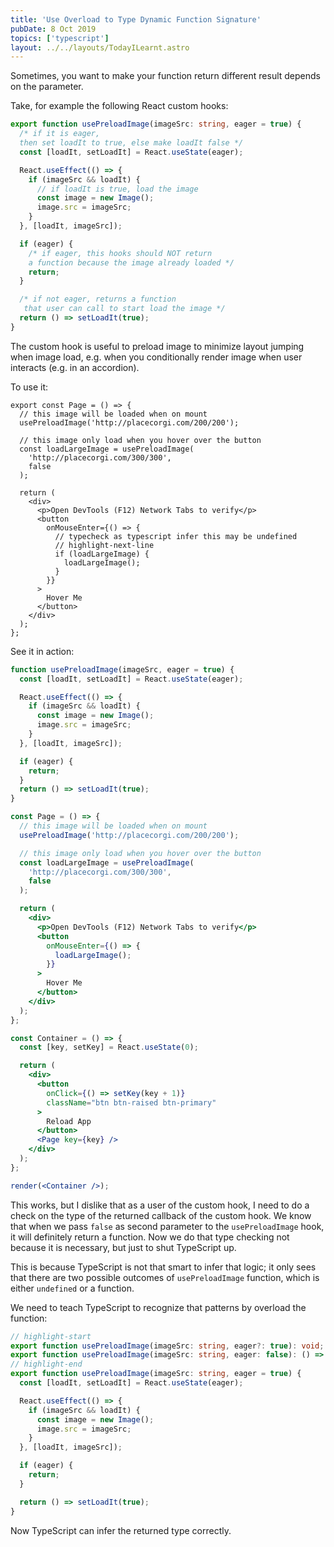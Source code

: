 ```yaml
---
title: 'Use Overload to Type Dynamic Function Signature'
pubDate: 8 Oct 2019
topics: ['typescript']
layout: ../../layouts/TodayILearnt.astro
---
```


Sometimes, you want to make your function return different result depends on the parameter.

Take, for example the following React custom hooks:

```ts
export function usePreloadImage(imageSrc: string, eager = true) {
  /* if it is eager,
  then set loadIt to true, else make loadIt false */
  const [loadIt, setLoadIt] = React.useState(eager);

  React.useEffect(() => {
    if (imageSrc && loadIt) {
      // if loadIt is true, load the image
      const image = new Image();
      image.src = imageSrc;
    }
  }, [loadIt, imageSrc]);

  if (eager) {
    /* if eager, this hooks should NOT return
    a function because the image already loaded */
    return;
  }

  /* if not eager, returns a function
   that user can call to start load the image */
  return () => setLoadIt(true);
}
```

<aside>

The custom hook is useful to preload image to minimize layout jumping when image load, e.g. when you conditionally render image when user interacts (e.g. in an accordion).

</aside>

To use it:

```tsx
export const Page = () => {
  // this image will be loaded when on mount
  usePreloadImage('http://placecorgi.com/200/200');

  // this image only load when you hover over the button
  const loadLargeImage = usePreloadImage(
    'http://placecorgi.com/300/300',
    false
  );

  return (
    <div>
      <p>Open DevTools (F12) Network Tabs to verify</p>
      <button
        onMouseEnter={() => {
          // typecheck as typescript infer this may be undefined
          // highlight-next-line
          if (loadLargeImage) {
            loadLargeImage();
          }
        }}
      >
        Hover Me
      </button>
    </div>
  );
};
```

See it in action:

```jsx noInline live previewOnly
function usePreloadImage(imageSrc, eager = true) {
  const [loadIt, setLoadIt] = React.useState(eager);

  React.useEffect(() => {
    if (imageSrc && loadIt) {
      const image = new Image();
      image.src = imageSrc;
    }
  }, [loadIt, imageSrc]);

  if (eager) {
    return;
  }
  return () => setLoadIt(true);
}

const Page = () => {
  // this image will be loaded when on mount
  usePreloadImage('http://placecorgi.com/200/200');

  // this image only load when you hover over the button
  const loadLargeImage = usePreloadImage(
    'http://placecorgi.com/300/300',
    false
  );

  return (
    <div>
      <p>Open DevTools (F12) Network Tabs to verify</p>
      <button
        onMouseEnter={() => {
          loadLargeImage();
        }}
      >
        Hover Me
      </button>
    </div>
  );
};

const Container = () => {
  const [key, setKey] = React.useState(0);

  return (
    <div>
      <button
        onClick={() => setKey(key + 1)}
        className="btn btn-raised btn-primary"
      >
        Reload App
      </button>
      <Page key={key} />
    </div>
  );
};

render(<Container />);
```

This works, but I dislike that as a user of the custom hook, I need to do a check on the type of the returned callback of the custom hook. We know that when we pass `false` as second parameter to the `usePreloadImage` hook, it will definitely return a function. Now we do that type checking not because it is necessary, but just to shut TypeScript up.

This is because TypeScript is not that smart to infer that logic; it only sees that there are two possible outcomes of `usePreloadImage` function, which is either `undefined` or a function.

We need to teach TypeScript to recognize that patterns by overload the function:

```ts
// highlight-start
export function usePreloadImage(imageSrc: string, eager?: true): void;
export function usePreloadImage(imageSrc: string, eager: false): () => void;
// highlight-end
export function usePreloadImage(imageSrc: string, eager = true) {
  const [loadIt, setLoadIt] = React.useState(eager);

  React.useEffect(() => {
    if (imageSrc && loadIt) {
      const image = new Image();
      image.src = imageSrc;
    }
  }, [loadIt, imageSrc]);

  if (eager) {
    return;
  }

  return () => setLoadIt(true);
}
```

Now TypeScript can infer the returned type correctly.
